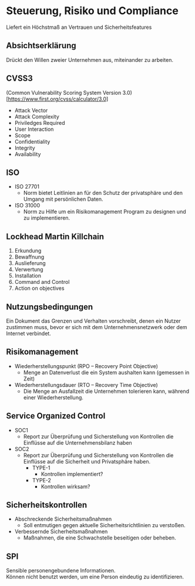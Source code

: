 Steuerung, Risiko und Compliance
=========================
Liefert ein Höchstmaß an Vertrauen und Sicherheitsfeatures

Absichtserklärung
-------------------
Drückt den Willen zweier Unternehmen aus, miteinander zu arbeiten.

CVSS3
--------
(Common Vulnerability Scoring System Version 3.0)[https://www.first.org/cvss/calculator/3.0]
-   Attack Vector
-   Attack Complexity
-   Priviledges Required
-   User Interaction
-   Scope
-   Confidentiality
-   Integrity
-   Availability

ISO
-------
-   ISO 27701
    -   Norm bietet Leitlinien an für den Schutz der privatsphäre und den Umgang mit persönlichen Daten.
-   ISO 31000
    -   Norm zu Hilfe um ein Risikomanagement Program zu designen und zu implementieren.

Lockhead Martin Killchain
---------------------------
1.  Erkundung
2.  Bewaffnung
3.  Auslieferung
4.  Verwertung
5.  Installation
6.  Command and Control
7.  Action on objectives

Nutzungsbedingungen
-----------------------
Ein Dokument das Grenzen und Verhalten vorschreibt, denen ein Nutzer zustimmen muss, bevor er sich mit dem Unternehmensnetzwerk oder dem Internet verbindet.

Risikomanagement
--------------------
-   Wiederherstellungspunkt (RPO – Recovery Point Objective)
    -   Menge an Datenverlust die ein System aushalten kann (gemessen in Zeit)
-   Wiederherstellungsdauer (RTO – Recovery Time Objective)
    -   Die Menge an Ausfallzeit die Unternehmen tolerieren kann, während einer Wiederherstellung.

Service Organized Control
---------------------------
-   SOC1
    -   Report zur Überprüfung und Sicherstellung von Kontrollen die Einflüsse auf die Unternehmensbilanz haben
-   SOC2
    -   Report zur Überprüfung und Sicherstellung von Kontrollen die Einflüsse auf die Sicherheit und Privatsphäre haben.
        -   TYPE-1
            -   Kontrollen implementiert?
        -   TYPE-2
            -   Kontrollen wirksam?

Sicherheitskontrollen
----------------------
-   Abschreckende Sicherheitsmaßnahmen
    -   Soll entmutigen gegen aktuelle Sicherheitsrichtlinien zu verstoßen.
-   Verbessernde Sicherheitsmaßnahmen
    -   Maßnahmen, die eine Schwachstelle beseitigen oder beheben.

SPI
------
Sensible personengebundene Informationen.  
Können nicht benutzt werden, um eine Person eindeutig zu identifizieren.